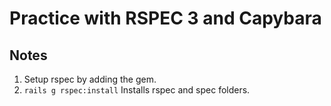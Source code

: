 # Practice with RSPEC 3 and Capybara

## Notes

1. Setup rspec by adding the gem.
2. ``` rails g rspec:install ``` Installs rspec and spec folders.